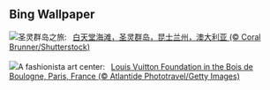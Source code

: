 ## Bing Wallpaper
![](https://www.bing.com/th?id=OHR.WhitsundaySwirl_ZH-CN9085371328_UHD.jpg&w=1000)圣灵群岛之旅:&nbsp;&ensp;[白天堂海滩，圣灵群岛，昆士兰州，澳大利亚 (© Coral Brunner/Shutterstock)](https://www.bing.com/th?id=OHR.WhitsundaySwirl_ZH-CN9085371328_UHD.jpg)
<br><br/>
![](https://www.bing.com/th?id=OHR.VuittonFoundation_EN-US2808914200_UHD.jpg&w=1000)A fashionista art center:&nbsp;&ensp;[Louis Vuitton Foundation in the Bois de Boulogne, Paris, France (© Atlantide Phototravel/Getty Images)](https://www.bing.com/th?id=OHR.VuittonFoundation_EN-US2808914200_UHD.jpg)
<br><br/>
